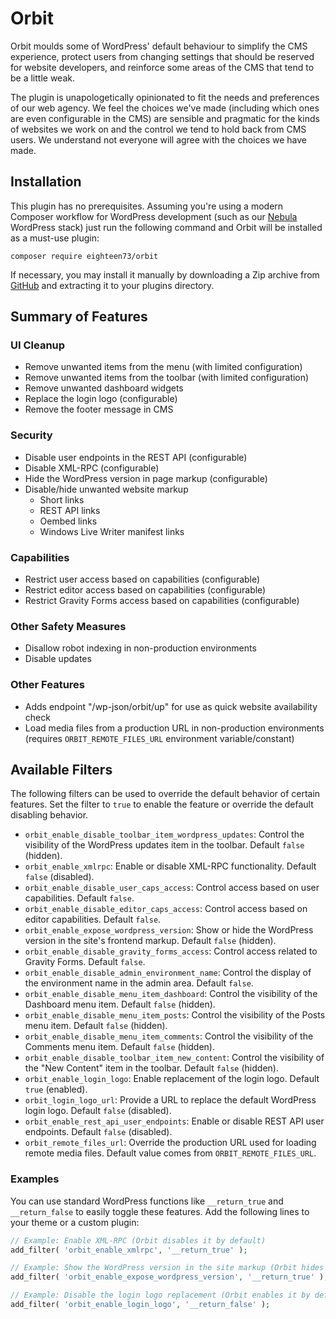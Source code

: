 # Orbit

Orbit moulds some of WordPress' default behaviour to simplify the CMS experience, protect users from changing settings that should be reserved for website developers, and reinforce some areas of the CMS that tend to be a little weak.

The plugin is unapologetically opinionated to fit the needs and preferences of our web agency. We feel the choices we've made (including which ones are even configurable in the CMS) are sensible and pragmatic for the kinds of websites we work on and the control we tend to hold back from CMS users. We understand not everyone will agree with the choices we have made.

## Installation

This plugin has no prerequisites. Assuming you're using a modern Composer workflow for WordPress development (such as our [Nebula](https://github.com/eighteen73/nebula) WordPress stack) just run the following command and Orbit will be installed as a must-use plugin:

```shell
composer require eighteen73/orbit
```

If necessary, you may install it manually by downloading a Zip archive from [GitHub](https://github.com/eighteen73/orbit) and extracting it to your plugins directory.

## Summary of Features

### UI Cleanup

- Remove unwanted items from the menu (with limited configuration)
- Remove unwanted items from the toolbar (with limited configuration)
- Remove unwanted dashboard widgets
- Replace the login logo (configurable)
- Remove the footer message in CMS

### Security

- Disable user endpoints in the REST API (configurable)
- Disable XML-RPC (configurable)
- Hide the WordPress version in page markup (configurable)
- Disable/hide unwanted website markup
    - Short links
    - REST API links
    - Oembed links
    - Windows Live Writer manifest links

### Capabilities

- Restrict user access based on capabilities (configurable)
- Restrict editor access based on capabilities (configurable)
- Restrict Gravity Forms access based on capabilities (configurable)

### Other Safety Measures

- Disallow robot indexing in non-production environments
- Disable updates

### Other Features

- Adds endpoint "/wp-json/orbit/up" for use as quick website availability check
- Load media files from a production URL in non-production environments (requires `ORBIT_REMOTE_FILES_URL` environment variable/constant)

## Available Filters

The following filters can be used to override the default behavior of certain features. Set the filter to `true` to enable the feature or override the default disabling behavior.

-   `orbit_enable_disable_toolbar_item_wordpress_updates`: Control the visibility of the WordPress updates item in the toolbar. Default `false` (hidden).
-   `orbit_enable_xmlrpc`: Enable or disable XML-RPC functionality. Default `false` (disabled).
-   `orbit_enable_disable_user_caps_access`: Control access based on user capabilities. Default `false`.
-   `orbit_enable_disable_editor_caps_access`: Control access based on editor capabilities. Default `false`.
-   `orbit_enable_expose_wordpress_version`: Show or hide the WordPress version in the site's frontend markup. Default `false` (hidden).
-   `orbit_enable_disable_gravity_forms_access`: Control access related to Gravity Forms. Default `false`.
-   `orbit_enable_disable_admin_environment_name`: Control the display of the environment name in the admin area. Default `false`.
-   `orbit_enable_disable_menu_item_dashboard`: Control the visibility of the Dashboard menu item. Default `false` (hidden).
-   `orbit_enable_disable_menu_item_posts`: Control the visibility of the Posts menu item. Default `false` (hidden).
-   `orbit_enable_disable_menu_item_comments`: Control the visibility of the Comments menu item. Default `false` (hidden).
-   `orbit_enable_disable_toolbar_item_new_content`: Control the visibility of the "New Content" item in the toolbar. Default `false` (hidden).
-   `orbit_enable_login_logo`: Enable replacement of the login logo. Default `true` (enabled).
-   `orbit_login_logo_url`: Provide a URL to replace the default WordPress login logo. Default `false` (disabled).
-   `orbit_enable_rest_api_user_endpoints`: Enable or disable REST API user endpoints. Default `false` (disabled).
-   `orbit_remote_files_url`: Override the production URL used for loading remote media files. Default value comes from `ORBIT_REMOTE_FILES_URL`.

### Examples

You can use standard WordPress functions like `__return_true` and `__return_false` to easily toggle these features. Add the following lines to your theme or a custom plugin:

```php
// Example: Enable XML-RPC (Orbit disables it by default)
add_filter( 'orbit_enable_xmlrpc', '__return_true' );

// Example: Show the WordPress version in the site markup (Orbit hides it by default)
add_filter( 'orbit_enable_expose_wordpress_version', '__return_true' );

// Example: Disable the login logo replacement (Orbit enables it by default)
add_filter( 'orbit_enable_login_logo', '__return_false' );
```
